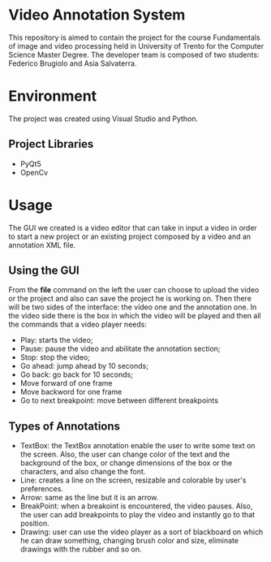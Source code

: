 # Video Annotation System

This repository is aimed to contain the project for the course Fundamentals of image and video processing held in University of Trento for the Computer Science Master Degree. 
The developer team is composed of two students: Federico Brugiolo and Asia Salvaterra.


# Environment

The project was created using Visual Studio and Python.

## Project Libraries

- PyQt5
- OpenCv

# Usage

The GUI we created is a video editor that can take in input a video in order to start a new project or an existing project composed by a video and an annotation XML file. 

## Using the GUI

From the **file** command on the left the user can choose to upload the video or the project and also can save the project he is working on.
Then there will be two sides of the interface: the video one and the annotation one.
In the video side there is the box in which the video will be played and then all the commands that a video player needs:
- Play: starts the video;
- Pause: pause the video and abilitate the annotation section;
- Stop: stop the video;
- Go ahead: jump ahead by 10 seconds;
- Go back: go back for 10 seconds;
- Move forward of one frame
- Move backword for one frame
-  Go to next breakpoint: move between different breakpoints


## Types of Annotations

- TextBox: the TextBox annotation enable the user to write some text on the screen. Also, the user can change color of the text and the background of the box, or change dimensions of the box or the characters, and also change the font.
- Line: creates a line on the screen, resizable and colorable by user's preferences.
- Arrow: same as the line but it is an arrow.
- BreakPoint: when a breakoint is encountered, the video pauses. Also, the user can add breakpoints to play the video and instantly go to that position.
- Drawing: user can use the video player as a sort of blackboard on which he can draw something, changing brush color and size, eliminate drawings with the rubber and so on.
